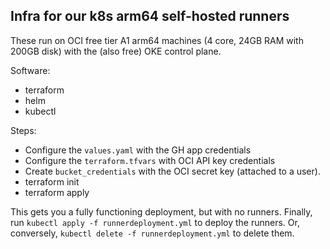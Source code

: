 ## Infra for our k8s arm64 self-hosted runners

These run on OCI free tier A1 arm64 machines (4 core, 24GB RAM with 200GB disk) with the (also free) OKE control plane.

Software:
* terraform
* helm
* kubectl

Steps:
* Configure the `values.yaml` with the GH app credentials
* Configure the `terraform.tfvars` with OCI API key credentials
* Create `bucket_credentials` with the OCI secret key (attached to a user).
* terraform init
* terraform apply

This gets you a fully functioning deployment, but with no runners. Finally, run `kubectl apply -f runnerdeployment.yml` to deploy the runners. Or, conversely, `kubectl delete -f runnerdeployment.yml` to delete them.
